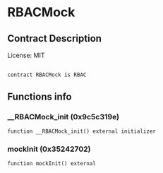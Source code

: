 # RBACMock

## Contract Description


License: MIT

## 

```solidity
contract RBACMock is RBAC
```


## Functions info

### __RBACMock_init (0x9c5c319e)

```solidity
function __RBACMock_init() external initializer
```


### mockInit (0x35242702)

```solidity
function mockInit() external
```

